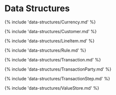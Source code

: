 # Data Structures

{% include 'data-structures/Currency.md' %}

{% include 'data-structures/Customer.md' %}

{% include 'data-structures/LineItem.md' %}

{% include 'data-structures/Rule.md' %}

{% include 'data-structures/Transaction.md' %}

{% include 'data-structures/TransactionParty.md' %}

{% include 'data-structures/TransactionStep.md' %}

{% include 'data-structures/ValueStore.md' %}
